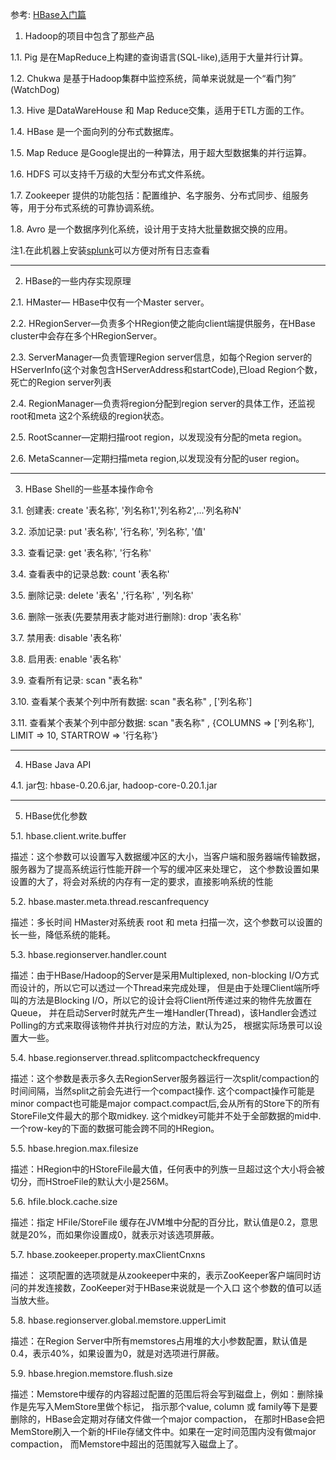 参考: [HBase入门篇](http://www.uml.org.cn/sjjm/201212141.asp)

1. Hadoop的项目中包含了那些产品

  1.1. Pig 是在MapReduce上构建的查询语言(SQL-like),适用于大量并行计算。
  
  1.2. Chukwa 是基于Hadoop集群中监控系统，简单来说就是一个“看门狗” (WatchDog)
  
  1.3. Hive 是DataWareHouse 和 Map Reduce交集，适用于ETL方面的工作。
  
  1.4. HBase 是一个面向列的分布式数据库。
  
  1.5. Map Reduce 是Google提出的一种算法，用于超大型数据集的并行运算。
  
  1.6. HDFS 可以支持千万级的大型分布式文件系统。
  
  1.7. Zookeeper 提供的功能包括：配置维护、名字服务、分布式同步、组服务等，用于分布式系统的可靠协调系统。
  
  1.8. Avro 是一个数据序列化系统，设计用于支持大批量数据交换的应用。

注1.在此机器上安装[splunk](http://www.splunk.com/base/Documentation/latest/Installation/InstallonLinux)可以方便对所有日志查看

--------------------------------------------------------

2. HBase的一些内存实现原理
  
  2.1. HMaster— HBase中仅有一个Master server。
  
  2.2. HRegionServer—负责多个HRegion使之能向client端提供服务，在HBase cluster中会存在多个HRegionServer。
  
  2.3. ServerManager—负责管理Region server信息，如每个Region server的HServerInfo(这个对象包含HServerAddress和startCode),已load Region个数，死亡的Region server列表
  
  2.4. RegionManager—负责将region分配到region server的具体工作，还监视root和meta 这2个系统级的region状态。
  
  2.5. RootScanner—定期扫描root region，以发现没有分配的meta region。
  
  2.6. MetaScanner—定期扫描meta region,以发现没有分配的user region。

--------------------------------------------------------

3. HBase Shell的一些基本操作命令
  
  3.1. 创建表: create '表名称', '列名称1','列名称2',...'列名称N'
  
  3.2. 添加记录: put '表名称', '行名称', '列名称', '值'
  
  3.3. 查看记录: get '表名称', '行名称'
  
  3.4. 查看表中的记录总数: count '表名称'
  
  3.5. 删除记录: delete '表名' ,'行名称' , '列名称'
  
  3.6. 删除一张表(先要禁用表才能对进行删除): drop '表名称'
  
  3.7. 禁用表: disable '表名称'
  
  3.8. 启用表: enable '表名称'
  
  3.9. 查看所有记录: scan "表名称"
  
  3.10. 查看某个表某个列中所有数据: scan "表名称" , ['列名称']
  
  3.11. 查看某个表某个列中部分数据: scan "表名称" , {COLUMNS => ['列名称'], LIMIT => 10, STARTROW => '行名称'}

--------------------------------------------------------

4. HBase Java API

  4.1. jar包: hbase-0.20.6.jar, hadoop-core-0.20.1.jar

--------------------------------------------------------

5. HBase优化参数
  
  5.1. hbase.client.write.buffer
  
  描述：这个参数可以设置写入数据缓冲区的大小，当客户端和服务器端传输数据，服务器为了提高系统运行性能开辟一个写的缓冲区来处理它， 
  这个参数设置如果设置的大了，将会对系统的内存有一定的要求，直接影响系统的性能
  
  5.2. hbase.master.meta.thread.rescanfrequency
  
  描述：多长时间 HMaster对系统表 root 和 meta 扫描一次，这个参数可以设置的长一些，降低系统的能耗。
  
  5.3. hbase.regionserver.handler.count
  
  描述：由于HBase/Hadoop的Server是采用Multiplexed, non-blocking I/O方式而设计的，所以它可以透过一个Thread来完成处理，
  但是由于处理Client端所呼叫的方法是Blocking I/O，所以它的设计会将Client所传递过来的物件先放置在Queue，
  并在启动Server时就先产生一堆Handler(Thread)，该Handler会透过Polling的方式来取得该物件并执行对应的方法，默认为25，
  根据实际场景可以设置大一些。
  
  5.4. hbase.regionserver.thread.splitcompactcheckfrequency
  
  描述：这个参数是表示多久去RegionServer服务器运行一次split/compaction的时间间隔，当然split之前会先进行一个compact操作.
  这个compact操作可能是minor compact也可能是major compact.compact后,会从所有的Store下的所有StoreFile文件最大的那个取midkey.
  这个midkey可能并不处于全部数据的mid中.一个row-key的下面的数据可能会跨不同的HRegion。
  
  5.5. hbase.hregion.max.filesize
  
  描述：HRegion中的HStoreFile最大值，任何表中的列族一旦超过这个大小将会被切分，而HStroeFile的默认大小是256M。
  
  5.6. hfile.block.cache.size
  
  描述：指定 HFile/StoreFile 缓存在JVM堆中分配的百分比，默认值是0.2，意思就是20%，而如果你设置成0，就表示对该选项屏蔽。
  
  5.7. hbase.zookeeper.property.maxClientCnxns
  
  描述： 这项配置的选项就是从zookeeper中来的，表示ZooKeeper客户端同时访问的并发连接数，ZooKeeper对于HBase来说就是一个入口
  这个参数的值可以适当放大些。
  
  5.8. hbase.regionserver.global.memstore.upperLimit
  
  描述：在Region Server中所有memstores占用堆的大小参数配置，默认值是0.4，表示40%，如果设置为0，就是对选项进行屏蔽。
  
  5.9. hbase.hregion.memstore.flush.size
  
  描述：Memstore中缓存的内容超过配置的范围后将会写到磁盘上，例如：删除操作是先写入MemStore里做个标记，
  指示那个value, column 或 family等下是要删除的，HBase会定期对存储文件做一个major compaction，
  在那时HBase会把MemStore刷入一个新的HFile存储文件中。如果在一定时间范围内没有做major compaction，
  而Memstore中超出的范围就写入磁盘上了。

